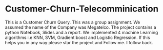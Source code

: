 # Customer-Churn-Telecomminication
This is a Customer Churn Query. This was a group assignment. We assumed the name of the Company was Megatelco. The project contains a python Notebook, Slides and a report. We implemented 4 machine Learning algorithms i.e KNN, SVM, Gradient boost and Logistic Regression. If this helps you in any way please star the project and Follow me. I follow back. 
